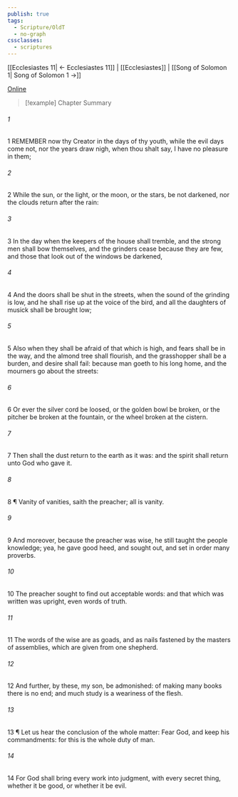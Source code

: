 ```yaml
---
publish: true
tags:
  - Scripture/OldT
  - no-graph
cssclasses:
  - scriptures
---
```

[[Ecclesiastes 11| ← Ecclesiastes 11]] | [[Ecclesiastes]] | [[Song of Solomon 1| Song of Solomon 1 →]]

[Online](https://churchofjesuschrist.org/study/scriptures/ot/eccl/12?lang=eng)

>[!example] Chapter Summary
>
###### 1
1 REMEMBER now thy Creator in the days of thy youth, while the evil days come not, nor the years draw nigh, when thou shalt say, I have no pleasure in them;
###### 2
2 While the sun, or the light, or the moon, or the stars, be not darkened, nor the clouds return after the rain:
###### 3
3 In the day when the keepers of the house shall tremble, and the strong men shall bow themselves, and the grinders cease because they are few, and those that look out of the windows be darkened,
###### 4
4 And the doors shall be shut in the streets, when the sound of the grinding is low, and he shall rise up at the voice of the bird, and all the daughters of musick shall be brought low;
###### 5
5 Also when they shall be afraid of that which is high, and fears shall be in the way, and the almond tree shall flourish, and the grasshopper shall be a burden, and desire shall fail: because man goeth to his long home, and the mourners go about the streets:
###### 6
6 Or ever the silver cord be loosed, or the golden bowl be broken, or the pitcher be broken at the fountain, or the wheel broken at the cistern.
###### 7
7 Then shall the dust return to the earth as it was: and the spirit shall return unto God who gave it.
###### 8
8 ¶ Vanity of vanities, saith the preacher; all is vanity.
###### 9
9 And moreover, because the preacher was wise, he still taught the people knowledge; yea, he gave good heed, and sought out, and set in order many proverbs.
###### 10
10 The preacher sought to find out acceptable words: and that which was written was upright, even words of truth.
###### 11
11 The words of the wise are as goads, and as nails fastened by the masters of assemblies, which are given from one shepherd.
###### 12
12 And further, by these, my son, be admonished: of making many books there is no end; and much study is a weariness of the flesh.
###### 13
13 ¶ Let us hear the conclusion of the whole matter: Fear God, and keep his commandments: for this is the whole duty of man.
###### 14
14 For God shall bring every work into judgment, with every secret thing, whether it be good, or whether it be evil.



